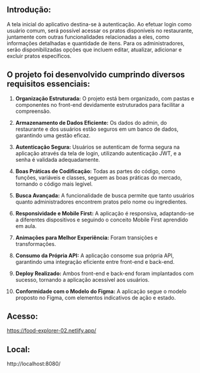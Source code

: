 ## Introdução: </br>
A tela inicial do aplicativo destina-se à autenticação. Ao efetuar login como usuário comum, será possível acessar os pratos disponíveis no restaurante, juntamente com outras funcionalidades relacionadas a eles, como informações detalhadas e quantidade de itens. Para os administradores, serão disponibilizadas opções que incluem editar, atualizar, adicionar e excluir pratos específicos. </br>


## O projeto foi desenvolvido cumprindo diversos requisitos essenciais:</br>

1. **Organização Estruturada:** O projeto está bem organizado, com pastas e componentes no front-end devidamente estruturados para facilitar a compreensão.</br>

2. **Armazenamento de Dados Eficiente:** Os dados do admin, do restaurante e dos usuários estão seguros em um banco de dados, garantindo uma gestão eficaz.</br>

3. **Autenticação Segura:** Usuários se autenticam de forma segura na aplicação através da tela de login, utilizando autenticação JWT, e a senha é validada adequadamente.</br>

4. **Boas Práticas de Codificação:** Todas as partes do código, como funções, variáveis e classes, seguem as boas práticas do mercado, tornando o código mais legível.</br>

5. **Busca Avançada:** A funcionalidade de busca permite que tanto usuários quanto administradores encontrem pratos pelo nome ou ingredientes.</br>

6. **Responsividade e Mobile First:** A aplicação é responsiva, adaptando-se a diferentes dispositivos e seguindo o conceito Mobile First aprendido em aula.</br>

7. **Animações para Melhor Experiência:** Foram transições e transformações.</br>

8. **Consumo da Própria API:** A aplicação consome sua própria API, garantindo uma integração eficiente entre front-end e back-end.</br>

9. **Deploy Realizado:** Ambos front-end e back-end foram implantados com sucesso, tornando a aplicação acessível aos usuários.</br>

10. **Conformidade com o Modelo do Figma:** A aplicação segue o modelo proposto no Figma, com elementos indicativos de ação e estado.</br>

## Acesso:
https://food-explorer-02.netlify.app/ </br>

## Local: </br>
http://localhost:8080/</br>
